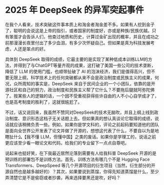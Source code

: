 # 2025 年 DeepSeek 的异军突起事件

在我个人看来，技术突破这件事本质上和淘金者淘金差不多。如果有人挖到金子了，聪明的会说这是上帝的指引，或者国家的制度好，亦或是种族/民族优越。只有笨蛋才会告诉人们，他查过地质和历史，计算过金矿出现的概率，并且在成功之前那漫漫长夜里付出了多少血泪，有多少次怀疑自己。但如果是真为科技发展考虑，人还是笨点的好。

具体到 DeepSeek 取得的成绩，它最主要的是实现了某种低成本训练LLM的方法，并得到了与ChatGPT等量齐观的成果，这打破了美国一些公司的技术垄断，降低了 LLM 的使用门槛，也顺带扯破了 AI 的泡沫经济，我们是值得高兴，但不要无限上纲，科学技术上的任何突破都从来不会是政治制度或民族主义的成果，何况，众所周知的事实是，DeepSeek 来自于民间企业的一个小团队，依靠的是开源社区和自己的努力，政治制度和民族主义帮了它什么？不要拖后腿就阿弥陀佛了。按某些人的逻辑的话，一个因不受重视获得些许自由的人不小心自学成才了，也是高考制度的胜利了，这就很尴尬了。

不过，话又说回来，我虽然不赞同对DeepSeek的技术无脑吹，并且上纲上线到政治制度、意识形态这档子无关话题上去。但如果真的想认真谈论它取得的成绩，说话就应该稍微负责一些。例如，如果你是学文科的，评论之前起码要知道他的团队是面向全世界公开发表了论文并做了开源的，想想这代表了什么，不要自以为是地瞎扯什么【我不懂 LLM，但懂中国】之类的废话。如果你是学理工的，说话之前更应该至少看一眼论文和代码，给我们的专业留下一点点自尊吧。

说起来也挺好笑，在下我最近居然沦落到需要有人给我科普 DeepSeek 开源的是预训练的部署包不是训练方法。首先，训练方法有哪几个不是 Hugging Face Transformers、DeepSpeed 等几个开源项目的衍生项目（当然，衍生部分的开源自然也是越多越好的）？其次，如果要说到蒸馏，你得先知道蒸馏是什么，至少弄清楚它是不是偷窃或者抄袭，再来选择要黑还是吹，好吗？
